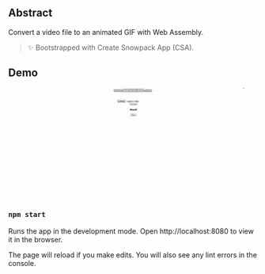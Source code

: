 ## Abstract
Convert a video file to an animated GIF with Web Assembly. 

> ✨ Bootstrapped with Create Snowpack App (CSA).

## Demo
<img src="demo.gif">

### `npm start`

Runs the app in the development mode.
Open http://localhost:8080 to view it in the browser.

The page will reload if you make edits.
You will also see any lint errors in the console.

